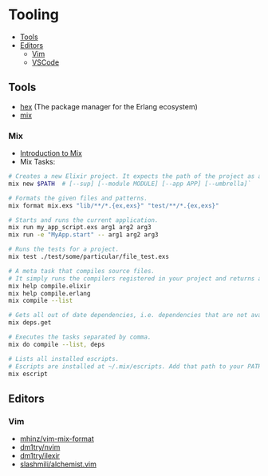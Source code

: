 # Tooling

<!-- TOC -->

- [Tools](#tools)
- [Editors](#editors)
  - [Vim](#vim)
  - [VSCode](#vscode)

<!-- /TOC -->

## Tools
- [hex](https://hex.pm/) (The package manager for the Erlang ecosystem)
- [mix](https://hexdocs.pm/mix/Mix.html)

### Mix 
- [Introduction to Mix](https://elixir-lang.org/getting-started/mix-otp/introduction-to-mix.html)  
- Mix Tasks:
```sh
# Creates a new Elixir project. It expects the path of the project as argument.
mix new $PATH  # [--sup] [--module MODULE] [--app APP] [--umbrella]`

# Formats the given files and patterns.
mix format mix.exs "lib/**/*.{ex,exs}" "test/**/*.{ex,exs}"

# Starts and runs the current application.
mix run my_app_script.exs arg1 arg2 arg3
mix run -e "MyApp.start" -- arg1 arg2 arg3

# Runs the tests for a project.
mix test ./test/some/particular/file_test.exs

# A meta task that compiles source files.
# It simply runs the compilers registered in your project and returns a tuple with the compilation status and a list of diagnostics.
mix help compile.elixir
mix help compile.erlang
mix compile --list

# Gets all out of date dependencies, i.e. dependencies that are not available or have an invalid lock.
mix deps.get

# Executes the tasks separated by comma.
mix do compile --list, deps

# Lists all installed escripts.
# Escripts are installed at ~/.mix/escripts. Add that path to your PATH environment variable to be able to run installed escripts from any directory.
mix escript

```

## Editors

### Vim
- [mhinz/vim-mix-format](https://github.com/mhinz/vim-mix-format)
- [dm1try/nvim](https://github.com/dm1try/nvim)
- [dm1try/ilexir](https://github.com/dm1try/ilexir)
- [slashmili/alchemist.vim](https://github.com/slashmili/alchemist.vim)


